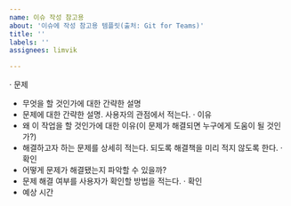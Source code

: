 ```yaml
---
name: 이슈 작성 참고용
about: '이슈에 작성 참고용 템플릿(출처: Git for Teams)'
title: ''
labels: ''
assignees: limvik

---
```


· 문제
 - 무엇을 할 것인가에 대한 간략한 설명
 - 문제에 대한 간략한 설명. 사용자의 관점에서 적는다.
· 이유
 - 왜 이 작업을 할 것인가에 대한 이유(이 문제가 해결되면 누구에게 도움이 될 것인가?)
 - 해결하고자 하는 문제를 상세히 적는다. 되도록 해결책을 미리 적지 않도록 한다.
· 확인
 - 어떻게 문제가 해결됐는지 파악할 수 있을까?
 - 문제 해결 여부를 사용자가 확인할 방법을 적는다.
· 확인
 - 예상 시간
